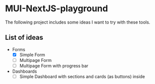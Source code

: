 # MUI-NextJS-playground

The following project includes some ideas I want to try with these tools.

## List of ideas

- Forms
  - [X] Simple Form
  - [ ] Multipage Form
  - [ ] Multipage Form with progress bar
- Dashboards
  - [ ] Simple Dashboard with sections and cards (as buttons) inside